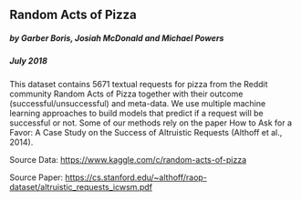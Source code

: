 ## Random Acts of Pizza

##### by Garber Boris, Josiah McDonald and Michael Powers

##### July 2018

This dataset contains 5671 textual requests for pizza from the Reddit community Random Acts of Pizza together with their outcome (successful/unsuccessful) and meta-data. We use multiple machine learning approaches to build models that predict if a request will be successful or not. Some of our methods rely on the paper How to Ask for a Favor: A Case Study on the Success of Altruistic Requests (Althoff et al., 2014).

Source Data: https://www.kaggle.com/c/random-acts-of-pizza

Source Paper: https://cs.stanford.edu/~althoff/raop-dataset/altruistic_requests_icwsm.pdf
